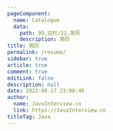 ```yaml
---
pageComponent: 
  name: Catalogue
  data: 
    path: 99.边栏/22.简历
    description: 简历
title: 简历
permalink: /resume/
sidebar: true
article: true
comment: true
editLink: false
description: null
date: 2022-08-17 23:00:40
author: 
  name: JavaInterview.cn
  link: https://JavaInterview.cn
titleTag: Java
---
```

